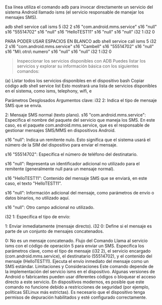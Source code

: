 Esa línea utiliza el comando adb para invocar directamente un servicio del sistema Android llamado isms (el servicio responsable de manejar los mensajes SMS).

adb shell service call isms 5 i32 2 s16 "com.android.mms.service" s16 "null" s16 "55514702" s16 "null" s16 "HelloTEST11" s16 "null" s16 "null" i32 1 i32 0

PARA PODER USAR ESPACIOS EN BLANCO
adb shell service call isms 5 i32 2 s16 "com.android.mms.service" s16 "Cambell" s16 "55514702" s16 "null" s16 "Mi\ otro\ numero" s16 "null" s16 "null" i32 1 i32 0

> Inspeccionar los servicios disponibles con ADB
Puedes listar los servicios y explorar su información básica con los siguientes comandos:

(a) Listar todos los servicios disponibles en el dispositivo
bash
Copiar código
adb shell service list
Esto mostrará una lista de servicios disponibles en el sistema, como isms, telephony, wifi, e

Parámetros Desglosados
Argumentos clave:
i32 2: Indica el tipo de mensaje SMS que se envía.

2: Mensaje SMS normal (texto plano).
s16 "com.android.mms.service": Especifica el nombre del paquete del servicio que maneja los SMS.
En este caso, es el paquete com.android.mms.service, que es el responsable de gestionar mensajes SMS/MMS en dispositivos Android.

s16 "null": Indica un remitente nulo. Esto significa que el sistema usará el número de la SIM del dispositivo para enviar el mensaje.

s16 "55514702": Especifica el número de teléfono del destinatario.

s16 "null": Representa un identificador adicional no utilizado para el remitente (generalmente null para un mensaje normal).

s16 "HelloTEST11": Contenido del mensaje SMS que se enviará, en este caso, el texto "HelloTEST11".

s16 "null": Información adicional del mensaje, como parámetros de envío o datos binarios, no utilizado aquí.

s16 "null": Otro campo adicional no utilizado.

i32 1: Especifica el tipo de envío:

1: Enviar inmediatamente (mensaje directo).
i32 0: Define si el mensaje es parte de un conjunto de mensajes concatenados.

0: No es un mensaje concatenado.
Flujo del Comando
Llama al servicio isms con el código de operación 5 para enviar un SMS.
Especifica los parámetros clave, como el tipo de mensaje (i32 2), el servicio encargado (com.android.mms.service), el destinatario (55514702), y el contenido del mensaje (HelloTEST11).
Ejecuta el envío inmediato del mensaje como un SMS estándar.
Limitaciones y Consideraciones
Este comando depende de la implementación del servicio isms en el dispositivo. Algunas versiones de Android o fabricantes pueden usar diferentes códigos o bloquear el acceso directo a este servicio.
En dispositivos modernos, es posible que este comando no funcione debido a restricciones de seguridad (por ejemplo, políticas SELinux más estrictas).
Es necesario que el dispositivo tenga permisos de depuración habilitados y esté configurado correctamente.
